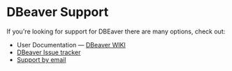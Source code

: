 # DBeaver Support

If you're looking for support for DBEaver there are many options, check out:

* User Documentation &mdash; [DBeaver WIKI](https://github.com/dbeaver/dbeaver/wiki)
* [DBeaver Issue tracker](https://github.com/dbeaver/dbeaver/issues)
* <a href="mailto:dbeaver@jkiss.org">Support by email</a>

